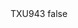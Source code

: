 <?xml version="1.0" encoding="UTF-8"?>
<CustomMetadata xmlns="http://soap.sforce.com/2006/04/metadata">
    <label>TXU943</label>
    <protected>false</protected>
</CustomMetadata>
